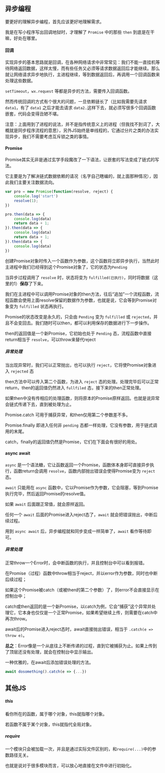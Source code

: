 ## 异步编程

要更好的理解异步编程，首先应该更好地理解需求。

我是在写小程序写出回调地狱时，才理解了 `Promise` 中的那些 `then` 到底是在干嘛，好处在哪里。



#### 回调

实现异步的基本思路就是回调，在各种网络请求中非常常见：我们不能一直挂机等待网络返回数据，这样太慢，而有些任务又必须等请求数据返回后才能继续。那么就让网络请求异步地执行，主进程继续，等到数据返回后，再调用一个回调函数来处理这些数据。

`setTimeout`，`wx.request` 等都是异步的方法，需要传入回调函数。

然而传统回调的方式有个很大的问题，一旦依赖链长了（比如我需要先请求 `data1`，有了 `data1` 之后才能去请求 `data2`..这样下去，就必须写很多个回调函数嵌套，代码会变得丑陋不堪。

注意：上面用到了进程的说法，并不是指传统意义上的进程（但我找不到词了，大概就是同步程序流程的意思），另外JS始终是单线程的，它通过分片之类的办法实现异步，我们不需要考虑互斥锁之类的事情。



#### Promise

Promise其实无非是通过玄学手段魔改了一下语法，让嵌套的写法变成了链式的写法。

它主要是为了解决链式数据依赖的请况（名字自己瞎编的，就上面那种情况），因此我们主要关注数据流向。

```js
var pro = new Promise(function(resolve, reject) {
    console.log('start')
    resolve(1);
})

pro.then(data => {
    console.log(data)
    return data + 1;
}).then(data => {
    console.log(data)
    return data + 1;
}).then(data => {
    console.log(data)
})
```

创建Promise对象时传入一个函数作为参数，这个函数将立即异步执行，当然此时主进程中我们已经得到这个Promise对象了，它的状态为`Pending`

当异步过程调用了 `resolve` 时，状态将变为 `fulfilled(已执行)`，同时将数据（这里的1）**保存**了下来。

我们在主进程中可以调用Promise对象的then方法，往后“追加”一个流程函数，流程函数会使用上面resolve保留的数据作为参数，也就是说，它会等到Promise对象变为 `fulfilled` 状态再执行。

Promise的状态改变是永久的，只会由 `Pending` 变为 `fulfilled` 或 `rejected`，并且不会变回去。我们随时可以then，都可以利用保存的数据进行下一步操作。

then的返回值是一个新Promise，它初始也处于 `Pending` 态，流程函数中直接return相当于 `resolve`，可以throw来替代reject



##### 异常处理

当出现异常时，我们可以正常抛出，也可以执行 `reject`，它将使Promise对象进入 `rejected` 态

then方法中可以传入第二个函数，为进入 `reject` 态的处理。处理完毕后可以正常return，then的返回值仍然进入 `fullfiled` 态，接下来的then正常处理。

如果then中没有传相应的处理函数，则将原本的Promise原样返回。也就是说异常会链式传递下去，直到被处理为止。

Promise.catch 可用于捕获异常，和then仅用第二个参数差不多。

Promise.finally 即进入任何非 `pending` 态都一样处理，它没有参数，用于链式调用的末尾。

catch，finally的返回值仍然是Promise，它们在下面会有很好的用处。



#### async await

`async` 是一个语法糖，它让函数返回一个Promise，函数体本身即可直接异步执行，函数return会调用 `resolve`，函数内部抛出错误会使得Promise变为 `reject` 态。

`await` 只能用在 `async` 函数中，它以Promise作为参数，它会阻塞，等到Promise执行完毕，然后返回Promise的resolve值。

如果 `await` 后面跟正常值，就会原样返回。

任何一个 `await` 后面的Promise进入reject态了，`await` 就会把错误抛出，中断后续过程。

用到 `async await` 后，异步编程就和同步变成一样简单了，`await` 看作等待即可。

##### 异常处理

正常throw一个Error时，会中断函数的执行，并且控制台中可以看到报错。

在Promise（过程）函数中throw相当于reject，并以error作为参数，同时也中断后续过程；

如果这个Promise被catch（或被then的第二个参数）了，则error不会直接显示在控制台中；

catch或then返回的是一个新Promise，以catch为例，它会“捕获”这个异常并处理它，它本身也仅仅是一个正常Promise，如果希望继续上传，则需要在catch中再次throw。

await后的Promise进入reject态时，await直接抛出错误，相当于 `.catch(e => throw e)`。

**总之**：Error像是一个从底往上不断传递的过程，直到它被捕获为止。如果上传到了顶层还没有处理，就会在控制台中显示输出。

一种优雅的，在await后添加错误处理的方法。

```js
await dosomething().catch(e => {...})
```



## 其他JS

#### 

##### this

看你所在的函数，属于哪个对象，this就指哪个对象。

若函数不属于某个对象，this就指代全局对象。



##### require

一个模块只会被加载一次，并且是通过实际文件区别的，和`require(...)`中的参数路径无关。

也就是说对于很多模块而言，可以放心地直接在文件中进行初始化。
